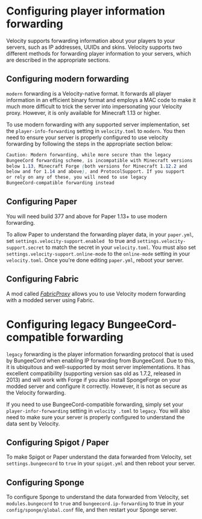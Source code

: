 # Configuring player information forwarding

Velocity supports forwarding information about your players to your servers, such as IP addresses, UUIDs and skins.
Velocity supports two different methods for forwarding player information to your servers, which are described in the
 appropriate sections.
 
## Configuring modern forwarding
`modern` forwarding is a Velocity-native format. It forwards all player information in an efficient binary format and
employs a MAC code to make it much more difficult to trick the server into impersonating your Velocity proxy.
However, it is only available for Minecraft 1.13 or higher.

To use modern forwarding with any supported server implementation, set the `player-info-forwarding` setting in
`velocity.toml` to `modern`. You then need to ensure your server is properly configured to use velocity forwarding by
 following the steps in the appropriate section below:

```css
Caution: Modern forwarding, while more secure than the legacy 
BungeeCord forwarding scheme, is incompatible with Minecraft versions
below 1.13, Minecraft Forge (both versions for Minecraft 1.12.2 and
below and for 1.14 and above), and ProtocolSupport. If you support 
or rely on any of these, you will need to use legacy
BungeeCord-compatible forwarding instead
```

## Configuring Paper

You will need build 377 and above for Paper 1.13+ to use modern forwarding.

To allow Paper to understand the forwarding player data, in your `paper.yml`, set `settings.velocity-support.enabled
` to true and `settings.velocity-support.secret` to match the secret in your `velocity.toml`. You must also set 
`settings.velocity-support.online-mode` to the `online-mode` setting in your `velocity.toml`. Once you're done
editing `paper.yml`, reboot your server.
 
## Configuring Fabric

A mod called _[FabricProxy](https://www.curseforge.com/minecraft/mc-mods/fabricproxy)_ allows you to use Velocity
 modern forwarding with a modded server using Fabric.
 
# Configuring legacy BungeeCord-compatible forwarding

`legacy` forwarding is the player information forwarding protocol that is used by BungeeCord when enabling IP
forwarding from BungeeCord. Due to this, it is ubiquitous and well-supported by most server implementations. It has
excellent compatibility (supporting version sas old as 1.7.2, released in 2013) and will work with Forge if you
also install SpongeForge on your modded server and configure it correctly. However, it is not as secure as the
Velocity forwarding.

If you need to use BungeeCord-compatible forwarding, simply set your `player-infor-forwarding` setting in `velocity
.toml` to `legacy`. You will also need to make sure your server is properly configured to understand the data sent by
Velocity.

## Configuring Spigot / Paper

To make Spigot or Paper understand the data forwarded from Velocity, set `settings.bungeecord` to `true` in your
 `spigot.yml` and then reboot your server.
 
## Configuring Sponge

To configure Sponge to understand the data forwarded from Velocity, set `modules.bungecord` to `true` and 
`bungeecord.ip-forwarding` to true in your `config/sponge/global.conf` file, and then restart your Sponge server.
                                                                                                              

